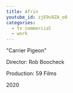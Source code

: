 ```yaml
---
title: Afrin
youtube_id: zjE9v8ZA_o0
categories:
  - tv commercial
  - work
---
```


"Carrier Pigeon"

Director: Rob Boocheck

Production: 59 Films

2020
